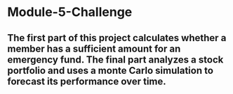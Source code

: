 # Module-5-Challenge

## The first part of this project calculates whether a member has a sufficient amount for an emergency fund. The final part analyzes a stock portfolio and uses a monte Carlo simulation to forecast its performance over time.
